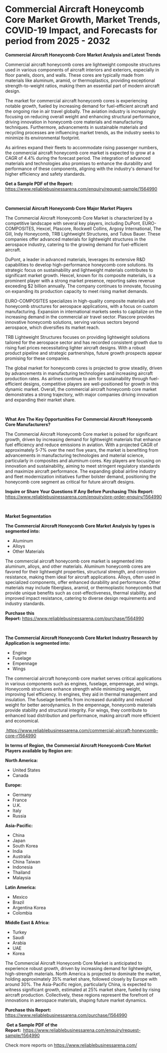 <p><h1>Commercial Aircraft Honeycomb Core Market Growth, Market Trends, COVID-19 Impact, and Forecasts for period from 2025 - 2032</h1></p><p><strong>Commercial Aircraft Honeycomb Core Market Analysis and Latest Trends</strong></p>
<p><p>Commercial aircraft honeycomb cores are lightweight composite structures used in various components of aircraft interiors and exteriors, especially in floor panels, doors, and walls. These cores are typically made from materials like aluminum, aramid, or thermoplastics, providing exceptional strength-to-weight ratios, making them an essential part of modern aircraft design. </p><p>The market for commercial aircraft honeycomb cores is experiencing notable growth, fueled by increasing demand for fuel-efficient aircraft and the ongoing rise in air travel globally. The aviation industry is increasingly focusing on reducing overall weight and enhancing structural performance, driving innovation in honeycomb core materials and manufacturing techniques. Furthermore, advancements in sustainable materials and recycling processes are influencing market trends, as the industry seeks to minimize its environmental footprint.</p><p>As airlines expand their fleets to accommodate rising passenger numbers, the commercial aircraft honeycomb core market is expected to grow at a CAGR of 4.4% during the forecast period. The integration of advanced materials and technologies also promises to enhance the durability and performance of these components, aligning with the industry's demand for higher efficiency and safety standards.</p></p>
<p><strong>Get a Sample PDF of the Report:&nbsp;</strong> <a href="https://www.reliablebusinessarena.com/enquiry/request-sample/1564990?utm_campaign=2042&utm_medium=2&utm_source=Github&utm_content=ia&utm_term=02042025&utm_id=commercial-aircraft-honeycomb-core">https://www.reliablebusinessarena.com/enquiry/request-sample/1564990</a></p>
<p>&nbsp;</p>
<p><strong>Commercial Aircraft Honeycomb Core Major Market Players</strong></p>
<p><p>The Commercial Aircraft Honeycomb Core Market is characterized by a competitive landscape with several key players, including DuPont, EURO-COMPOSITES, Hexcel, Plascore, Rockwell Collins, Argosy International, The Gill, Indy Honeycomb, TRB Lightweight Structures, and Tubus Bauer. These companies offer advanced materials for lightweight structures in the aerospace industry, catering to the growing demand for fuel-efficient aircraft.</p><p>DuPont, a leader in advanced materials, leverages its extensive R&D capabilities to develop high-performance honeycomb core solutions. Its strategic focus on sustainability and lightweight materials contributes to significant market growth. Hexcel, known for its composite materials, is a prominent player with a strong market presence, reporting sales revenue exceeding $2 billion annually. The company continues to innovate, focusing on expanding its production capacity to meet rising market demands.</p><p>EURO-COMPOSITES specializes in high-quality composite materials and honeycomb structures for aerospace applications, with a focus on custom manufacturing. Expansion in international markets seeks to capitalize on the increasing demand in the commercial air travel sector. Plascore provides innovative honeycomb solutions, serving various sectors beyond aerospace, which diversifies its market reach.</p><p>TRB Lightweight Structures focuses on providing lightweight solutions tailored for the aerospace sector and has recorded consistent growth due to rising fuel prices necessitating lighter aircraft designs. With a robust product pipeline and strategic partnerships, future growth prospects appear promising for these companies.</p><p>The global market for honeycomb cores is projected to grow steadily, driven by advancements in manufacturing technologies and increasing aircraft production rates. As airlines continue to aim for sustainability through fuel-efficient designs, competitive players are well-positioned for growth in this dynamic market. Overall, the commercial aircraft honeycomb core market demonstrates a strong trajectory, with major companies driving innovation and expanding their market share.</p></p>
<p>&nbsp;</p>
<p><strong>What Are The Key Opportunities For Commercial Aircraft Honeycomb Core Manufacturers?</strong></p>
<p><p>The Commercial Aircraft Honeycomb Core market is poised for significant growth, driven by increasing demand for lightweight materials that enhance fuel efficiency and reduce emissions in aviation. With a projected CAGR of approximately 5-7% over the next five years, the market is benefiting from advancements in manufacturing technologies and material science, particularly in composites and aluminum cores. Key players are focusing on innovation and sustainability, aiming to meet stringent regulatory standards and maximize aircraft performance. The expanding global airline industry and fleet modernization initiatives further bolster demand, positioning the honeycomb core segment as critical for future aircraft designs.</p></p>
<p><strong>Inquire or Share Your Questions If Any Before Purchasing This Report:</strong> <a href="https://www.reliablebusinessarena.com/enquiry/pre-order-enquiry/1564990?utm_campaign=2042&utm_medium=2&utm_source=Github&utm_content=ia&utm_term=02042025&utm_id=commercial-aircraft-honeycomb-core">https://www.reliablebusinessarena.com/enquiry/pre-order-enquiry/1564990</a></p>
<p>&nbsp;</p>
<p><strong>Market Segmentation</strong></p>
<p><strong>The Commercial Aircraft Honeycomb Core Market Analysis by types is segmented into:</strong></p>
<p><ul><li>Aluminum</li><li>Alloys</li><li>Other Materials</li></ul></p>
<p><p>The commercial aircraft honeycomb core market is segmented into aluminum, alloys, and other materials. Aluminum honeycomb cores are favored for their lightweight properties, structural strength, and corrosion resistance, making them ideal for aircraft applications. Alloys, often used in specialized components, offer enhanced durability and performance. Other materials may include fiberglass, aramid, or thermoplastic honeycombs that provide unique benefits such as cost-effectiveness, thermal stability, and improved impact resistance, catering to diverse design requirements and industry standards.</p></p>
<p><strong>Purchase this Report:&nbsp;</strong><a href="https://www.reliablebusinessarena.com/purchase/1564990?utm_campaign=2042&utm_medium=2&utm_source=Github&utm_content=ia&utm_term=02042025&utm_id=commercial-aircraft-honeycomb-core">https://www.reliablebusinessarena.com/purchase/1564990</a></p>
<p>&nbsp;</p>
<p><strong>The Commercial Aircraft Honeycomb Core Market Industry Research by Application is segmented into:</strong></p>
<p><ul><li>Engine</li><li>Fuselage</li><li>Empennage</li><li>Wings</li></ul></p>
<p><p>The commercial aircraft honeycomb core market serves critical applications in various components such as engines, fuselage, empennage, and wings. Honeycomb structures enhance strength while minimizing weight, improving fuel efficiency. In engines, they aid in thermal management and insulation. The fuselage benefits from increased durability and reduced weight for better aerodynamics. In the empennage, honeycomb materials provide stability and structural integrity. For wings, they contribute to enhanced load distribution and performance, making aircraft more efficient and economical.</p></p>
<p><a href="https://www.reliablebusinessarena.com/commercial-aircraft-honeycomb-core-r1564990?utm_campaign=2042&utm_medium=2&utm_source=Github&utm_content=ia&utm_term=02042025&utm_id=commercial-aircraft-honeycomb-core">&nbsp;https://www.reliablebusinessarena.com/commercial-aircraft-honeycomb-core-r1564990</a></p>
<p><strong>In terms of Region, the Commercial Aircraft Honeycomb Core Market Players available by Region are:</strong></p>
<p>
    <p> <strong> North America: </strong>
        <ul>
            <li>United States</li>
            <li>Canada</li>
        </ul>
        </p> 
    <p> <strong> Europe: </strong>
        <ul>
            <li>Germany</li>
            <li>France</li>
            <li>U.K.</li>
            <li>Italy</li>
            <li>Russia</li>
        </ul>
        </p> 
    <p> <strong> Asia-Pacific: </strong>
        <ul>
            <li>China</li>
            <li>Japan</li>
            <li>South Korea</li>
            <li>India</li>
            <li>Australia</li>
            <li>China Taiwan</li>
            <li>Indonesia</li>
            <li>Thailand</li>
            <li>Malaysia</li>
        </ul>
        </p> 
    <p> <strong> Latin America: </strong>
        <ul>
            <li>Mexico</li>
            <li>Brazil</li>
            <li>Argentina Korea</li>
            <li>Colombia</li>
        </ul>
        </p> 
    <p> <strong> Middle East & Africa: </strong>
        <ul>
            <li>Turkey</li>
            <li>Saudi</li>
            <li>Arabia</li>
            <li>UAE</li>
            <li>Korea</li>
        </ul>
    </p>
    </p>
<p><p>The Commercial Aircraft Honeycomb Core Market is anticipated to experience robust growth, driven by increasing demand for lightweight, high-strength materials. North America is projected to dominate the market, holding approximately 35% market share, followed closely by Europe with around 30%. The Asia-Pacific region, particularly China, is expected to witness significant growth, estimated at 25% market share, fueled by rising aircraft production. Collectively, these regions represent the forefront of innovations in aerospace materials, shaping future market dynamics.</p></p>
<p><strong>Purchase this Report: </strong><a href="https://www.reliablebusinessarena.com/purchase/1564990?utm_campaign=2042&utm_medium=2&utm_source=Github&utm_content=ia&utm_term=02042025&utm_id=commercial-aircraft-honeycomb-core">https://www.reliablebusinessarena.com/purchase/1564990</a></p>
<p>&nbsp;<strong>Get a Sample PDF of the Report:&nbsp;&nbsp;</strong><a href="https://www.reliablebusinessarena.com/enquiry/request-sample/1564990?utm_campaign=2042&utm_medium=2&utm_source=Github&utm_content=ia&utm_term=02042025&utm_id=commercial-aircraft-honeycomb-core">https://www.reliablebusinessarena.com/enquiry/request-sample/1564990</a></p>
<p><strong></strong></p>
<p>Check more reports on <a href="https://www.reliablebusinessarena.com/?utm_campaign=2042&utm_medium=2&utm_source=Github&utm_content=ia&utm_term=02042025&utm_id=commercial-aircraft-honeycomb-core">https://www.reliablebusinessarena.com/</a></p>